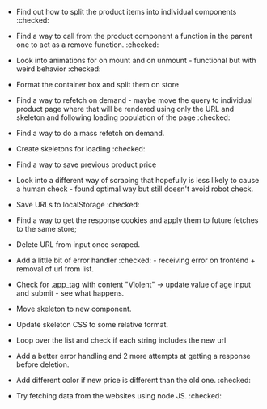- Find out how to split the product items into individual components :checked:
- Find a way to call from the product component a function in the parent one to act as a remove function. :checked:
- Look into animations for on mount and on unmount - functional but with weird behavior :checked:
- Format the container box and split them on store
- Find a way to refetch on demand - maybe move the query to individual product page where that will be rendered using only the URL and skeleton and following loading population of the page :checked:
- Find a way to do a mass refetch on demand.
- Create skeletons for loading :checked:
- Find a way to save previous product price
- Look into a different way of scraping that hopefully is less likely to cause a human check - found optimal way but still doesn't avoid robot check.
- Save URLs to localStorage :checked:
- Find a way to get the response cookies and apply them to future fetches to the same store;
- Delete URL from input once scraped.
- Add a little bit of error handler :checked: - receiving error on frontend + removal of url from list.
- Check for .app_tag with content "Violent" -> update value of age input and submit -
see what happens.
- Move skeleton to new component.
- Update skeleton CSS to some relative format.
- Loop over the list and check if each string includes the new url
- Add a better error handling and 2 more attempts at getting a response before deletion.
- Add different color if new price is different than the old one. :checked:

- Try fetching data from the websites using node JS. :checked:
